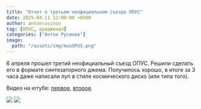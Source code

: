 ```yaml
---
title: "Отчет о третьем неофициальном съезде ОПУС"
date: 2025-04-11 12:00:00 +0500
author: antonrusinov
tag: [ОПУС, ориджинал]
categories: ["Антон Русинов"]
image:
  path: "/assets/img/musOPUS.png"
---
```


6 апреля прошел третий неофициальный съезд ОПУС. Решили сделать его в формате синтезаторного джема. Получилось хорошо, в итоге за 3 часа даже написали луп в стиле космического диско (или типа того).

Видео на ютубе: [первое](https://youtu.be/XgnTZkIUkMw), [второе](https://youtu.be/M6Hut5aGg8w).

![](https://imgur.com/OO3jOXA)
![](https://imgur.com/BaAaYAL)
